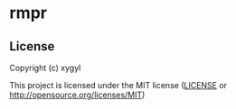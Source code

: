 # rmpr 

## License

Copyright (c) xygyl

This project is licensed under the MIT license ([LICENSE] or <http://opensource.org/licenses/MIT>)

[LICENSE]: ./LICENSE
